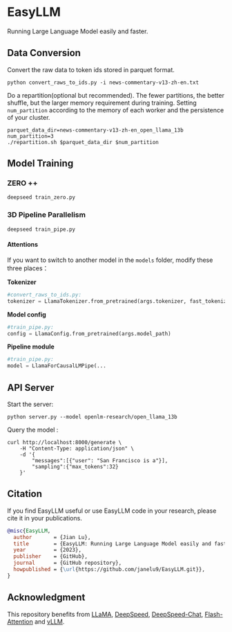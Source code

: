# EasyLLM

Running Large Language Model easily and faster.

## Data Conversion

Convert the raw data to token ids stored in parquet format.

```shell
python convert_raws_to_ids.py -i news-commentary-v13-zh-en.txt
```

Do a repartition(optional but recommended).  The fewer partitions, the better shuffle, but the larger memory requirement during training. Setting `num_partition` according to the memory of each worker and the persistence of your cluster.

```shell
parquet_data_dir=news-commentary-v13-zh-en_open_llama_13b
num_partition=3
./repartition.sh $parquet_data_dir $num_partition
```



## Model Training

### ZERO ++

```shell
deepseed train_zero.py
```

### 3D Pipeline Parallelism

```shell
deepseed train_pipe.py
```

#### Attentions

If you want to switch to another model in the `models` folder,  modify these three places：

**Tokenizer**

```python
#convert_raws_to_ids.py:
tokenizer = LlamaTokenizer.from_pretrained(args.tokenizer, fast_tokenizer = True, add_bos_token = True)
```

**Model config**

```python
#train_pipe.py:
config = LlamaConfig.from_pretrained(args.model_path)
```

 **Pipeline module**

```python
#train_pipe.py:
model = LlamaForCausalLMPipe(...
```

## API Server

Start the server:

```shell
python server.py --model openlm-research/open_llama_13b
```

Query the model :

```sehll
curl http://localhost:8000/generate \
    -H "Content-Type: application/json" \
    -d '{
        "messages":[{"user": "San Francisco is a"}],
        "sampling":{"max_tokens":32}
    }'
```

## Citation

If you find EasyLLM useful or use EasyLLM  code  in your research, please cite it in your publications.

```bibtex
@misc{EasyLLM,
  author       = {Jian Lu},
  title        = {EasyLLM: Running Large Language Model easily and faster},
  year         = {2023},
  publisher    = {GitHub},
  journal      = {GitHub repository},
  howpublished = {\url{https://github.com/janelu9/EasyLLM.git}},
}
```

## Acknowledgment

This repository benefits from [LLaMA](https://ai.facebook.com/blog/large-language-model-llama-meta-ai), [DeepSpeed](https://github.com/microsoft/DeepSpeed), [DeepSpeed-Chat](https://github.com/microsoft/DeepSpeedExamples/tree/HEAD/applications/DeepSpeed-Chat), [Flash-Attention](https://github.com/Dao-AILab/flash-attention.git) and [vLLM](https://github.com/vllm-project/vllm).
